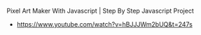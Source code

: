 Pixel Art Maker With Javascript | Step By Step Javascript Project
 - https://www.youtube.com/watch?v=hBJJJWm2bUQ&t=247s
